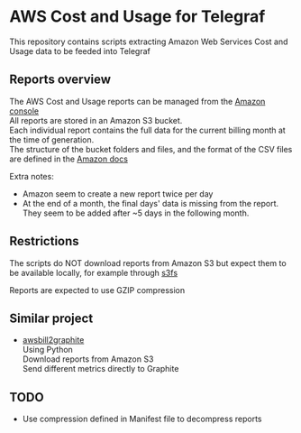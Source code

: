 # AWS Cost and Usage for Telegraf

This repository contains scripts extracting Amazon Web Services Cost and Usage data
to be feeded into Telegraf

## Reports overview

The AWS Cost and Usage reports can be managed from the
[Amazon console](https://console.aws.amazon.com/billing/home#/reports)  
All reports are stored in an Amazon S3 bucket.  
Each individual report contains the full data for the current billing month at the time of generation.  
The structure of the bucket folders and files, and the format of the CSV files are defined in the
[Amazon docs](http://docs.aws.amazon.com/awsaccountbilling/latest/aboutv2/billing-reports.html#enhanced-organization)

Extra notes:
- Amazon seem to create a new report twice per day
- At the end of a month, the final days' data is missing from the report.  
They seem to be added after ~5 days in the following month.

## Restrictions
The scripts do NOT download reports from Amazon S3 but expect them to be available locally,
for example through [s3fs](https://github.com/s3fs-fuse/s3fs-fuse)

Reports are expected to use GZIP compression

## Similar project

- [awsbill2graphite](https://github.com/danslimmon/awsbill2graphite)  
Using Python  
Download reports from Amazon S3  
Send different metrics directly to Graphite

## TODO

- Use compression defined in Manifest file to decompress reports
